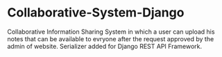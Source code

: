 # Collaborative-System-Django
Collaborative Information Sharing System in which a user can upload his notes that can be available to evryone after the request approved by the admin of website.
Serializer added for Django REST API Framework.
